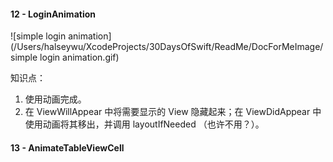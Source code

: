 #### 12 - LoginAnimation

![simple login animation](/Users/halseywu/XcodeProjects/30DaysOfSwift/ReadMe/DocForMeImage/simple login animation.gif)

知识点：

1. 使用动画完成。
2. 在 ViewWillAppear 中将需要显示的 View 隐藏起来；在 ViewDidAppear 中使用动画将其移出，并调用 layoutIfNeeded （也许不用？）。

#### 13 - AnimateTableViewCell



​	

